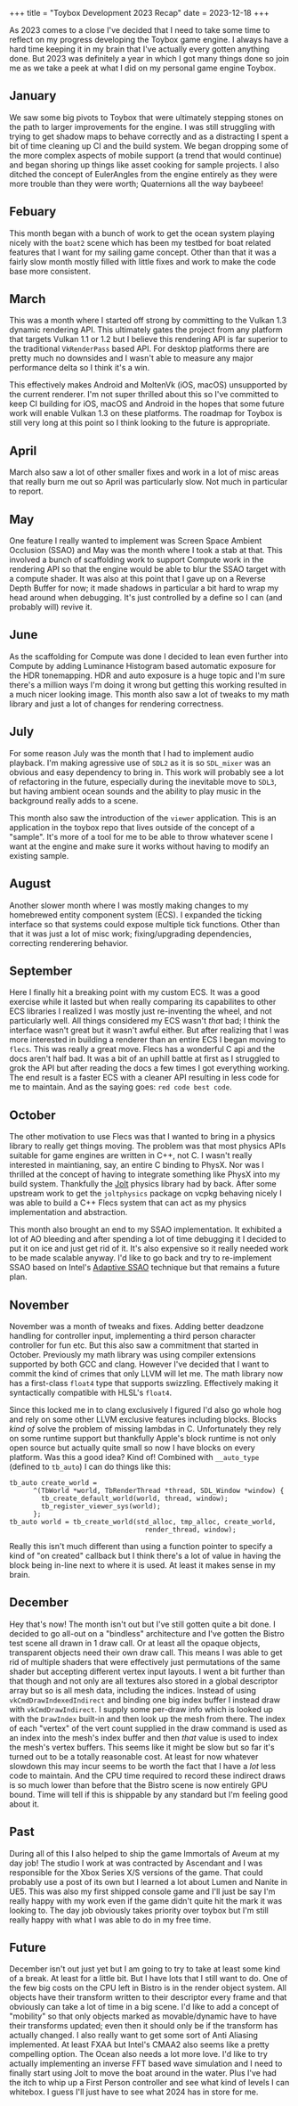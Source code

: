 +++
title = "Toybox Development 2023 Recap"
date = 2023-12-18
+++

As 2023 comes to a close I've decided that I need to take some time to reflect on my progress developing the Toybox game engine. I always have a hard time keeping it in my brain that I've actually every gotten anything done. But 2023 was definitely a year in which I got many things done so join me as we take a peek at what I did on my personal game engine Toybox.

## January
We saw some big pivots to Toybox that were ultimately stepping stones on the path to larger improvements for the engine. I was still struggling with trying to get shadow maps to behave correctly and as a distracting I spent a bit of time cleaning up CI and the build system. We began dropping some of the more complex aspects of mobile support (a trend that would continue) and began shoring up things like asset cooking for sample projects. I also ditched the concept of EulerAngles from the engine entirely as they were more trouble than they were worth; Quaternions all the way baybeee!

## Febuary
This month began with a bunch of work to get the ocean system playing nicely with the `boat2` scene which has been my testbed for boat related features that I want for my sailing game concept. Other than that it was a fairly slow month mostly filled with little fixes and work to make the code base more consistent.

## March
This was a month where I started off strong by committing to the Vulkan 1.3 dynamic rendering API. This ultimately gates the project from any platform that targets Vulkan 1.1 or 1.2 but I believe this rendering API is far superior to the traditional `VkRenderPass` based API. For desktop platforms there are pretty much no downsides and I wasn't able to measure any major performance delta so I think it's a win. 

This effectively makes Android and MoltenVk (iOS, macOS) unsupported by the current renderer. I'm not super thrilled about this so I've committed to keep CI building for iOS, macOS and Android in the hopes that some future work will enable Vulkan 1.3 on these platforms. The roadmap for Toybox is still very long at this point so I think looking to the future is appropriate.

## April 
March also saw a lot of other smaller fixes and work in a lot of misc areas that really burn me out so April was particularly slow. Not much in particular to report.

## May
One feature I really wanted to implement was Screen Space Ambient Occlusion (SSAO) and May was the month where I took a stab at that. This involved a bunch of scaffolding work to support Compute work in the rendering API so that the engine would be able to blur the SSAO target with a compute shader. It was also at this point that I gave up on a Reverse Depth Buffer for now; it made shadows in particular a bit hard to wrap my head around when debugging. It's just controlled by a define so I can (and probably will) revive it.

## June
As the scaffolding for Compute was done I decided to lean even further into Compute by adding Luminance Histogram based automatic exposure for the HDR tonemapping. HDR and auto exposure is a huge topic and I'm sure there's a million ways I'm doing it wrong but getting this working resulted in a much nicer looking image. This month also saw a lot of tweaks to my math library and just a lot of changes for rendering correctness.

## July
For some reason July was the month that I had to implement audio playback. I'm making agressive use of `SDL2` as it is so `SDL_mixer` was an obvious and easy dependency to bring in. This work will probably see a lot of refactoring in the future, especially during the inevitable move to `SDL3`, but having ambient ocean sounds and the ability to play music in the background really adds to a scene. 

This month also saw the introduction of the `viewer` application. This is an application in the toybox repo that lives outside of the concept of a "sample". It's more of a tool for me to be able to throw whatever scene I want at the engine and make sure it works without having to modify an existing sample.

## August
Another slower month where I was mostly making changes to my homebrewed entity component system (ECS). I expanded the ticking interface so that systems could expose multiple tick functions. Other than that it was just a lot of misc work; fixing/upgrading dependencies, correcting renderering behavior. 

## September
Here I finally hit a breaking point with my custom ECS. It was a good exercise while it lasted but when really comparing its capabilites to other ECS libraries I realized I was mostly just re-inventing the wheel, and not particularly well. All things considered my ECS wasn't *that* bad; I think the interface wasn't great but it wasn't awful either. But after realizing that I was more interested in building a renderer than an entire ECS I began moving to `flecs`. This was really a great move. Flecs has a wonderful C api and the docs aren't half bad. It was a bit of an uphill battle at first as I struggled to grok the API but after reading the docs a few times I got everything working. The end result is a faster ECS with a cleaner API resulting in less code for me to maintain. And as the saying goes: `red code best code`.

## October
The other motivation to use Flecs was that I wanted to bring in a physics library to really get things moving. The problem was that most physics APIs suitable for game engines are written in C++, not C. I wasn't really interested in maintianing, say, an entire C binding to PhysX. Nor was I thrilled at the concept of having to integrate something like PhysX into my build system. Thankfully the [Jolt](https://github.com/jrouwe/JoltPhysics) physics library had by back. After some upstream work to get the `joltphysics` package on vcpkg behaving nicely I was able to build a C++ Flecs system that can act as my physics implementation and abstraction. 

This month also brought an end to my SSAO implementation. It exhibited a lot of AO bleeding and after spending a lot of time debugging it I decided to put it on ice and just get rid of it. It's also expensive so it really needed work to be made scalable anyway. I'd like to go back and try to re-implement SSAO based on Intel's [Adaptive SSAO](https://www.intel.com/content/www/us/en/developer/articles/technical/adaptive-screen-space-ambient-occlusion.html) technique but that remains a future plan.

## November
November was a month of tweaks and fixes. Adding better deadzone handling for controller input, implementing a third person character controller for fun etc. But this also saw a commitment that started in October. Previously my math library was using compiler extensions supported by both GCC and clang. However I've decided that I want to commit the kind of crimes that only LLVM will let me. The math library now has a first-class `float4` type that supports swizzling. Effectively making it syntactically compatible with HLSL's `float4`. 

Since this locked me in to clang exclusively I figured I'd also go whole hog and rely on some other LLVM exclusive features including blocks. Blocks *kind of* solve the problem of missing lambdas in C. Unfortunately they rely on some runtime support but thankfully Apple's block runtime is not only open source but actually quite small so now I have blocks on every platform. Was this a good idea? Kind of! Combined with `__auto_type` (defined to `tb_auto`) I can do things like this: 
```
tb_auto create_world =
      ^(TbWorld *world, TbRenderThread *thread, SDL_Window *window) {
        tb_create_default_world(world, thread, window);
        tb_register_viewer_sys(world);
      };
tb_auto world = tb_create_world(std_alloc, tmp_alloc, create_world,
                                  render_thread, window);
```
Really this isn't much different than using a function pointer to specify a kind of "on created" callback but I think there's a lot of value in having the block being in-line next to where it is used. At least it makes sense in my brain.

## December
Hey that's now! The month isn't out but I've still gotten quite a bit done. I decided to go all-out on a "bindless" architecture and I've gotten the Bistro test scene all drawn in 1 draw call. Or at least all the opaque objects, transparent objects need their own draw call. This means I was able to get rid of multiple shaders that were effectively just permutations of the same shader but accepting different vertex input layouts. I went a bit further than that though and not only are all textures also stored in a global descriptor array but so is all mesh data, including the indices. Instead of using `vkCmdDrawIndexedIndirect` and binding one big index buffer I instead draw with `vkCmdDrawIndirect`. I supply some per-draw info which is looked up with the `DrawIndex` built-in and then look up the mesh from there. The index of each "vertex" of the vert count supplied in the draw command is used as an index into the mesh's index buffer and then *that* value is used to index the mesh's vertex buffers. This seems like it might be slow but so far it's turned out to be a totally reasonable cost. At least for now whatever slowdown this may incur seems to be worth the fact that I have a *lot* less code to maintain. And the CPU time required to record these indirect draws is so much lower than before that the Bistro scene is now entirely GPU bound. Time will tell if this is shippable by any standard but I'm feeling good about it.

## Past
During all of this I also helped to ship the game Immortals of Aveum at my day job! The studio I work at was contracted by Ascendant and I was responsible for the Xbox Series X/S versions of the game. That could probably use a post of its own but I learned a lot about Lumen and Nanite in UE5. This was also my first shipped console game and I'll just be say I'm really happy with my work even if the game didn't quite hit the mark it was looking to. The day job obviously takes priority over toybox but I'm still really happy with what I was able to do in my free time.

## Future
December isn't out just yet but I am going to try to take at least some kind of a break. At least for a little bit. But I have lots that I still want to do. One of the few big costs on the CPU left in Bistro is in the render object system. All objects have their transform written to their descriptor every frame and that obviously can take a lot of time in a big scene. I'd like to add a concept of "mobility" so that only objects marked as movable/dynamic have to have their transforms updated; even then it should only be if the transform has actually changed. I also really want to get some sort of Anti Aliasing implemented. At least FXAA but Intel's CMAA2 also seems like a pretty compelling option. The Ocean also needs a lot more love. I'd like to try actually implementing an inverse FFT based wave simulation and I need to finally start using Jolt to move the boat around in the water. Plus I've had the itch to whip up a First Person controller and see what kind of levels I can whitebox. I guess I'll just have to see what 2024 has in store for me.